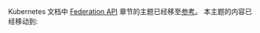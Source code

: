 <!-- 
The topics in the [Federation API](/docs/federation/api-reference/) section of the Kubernetes docs
are being moved to the [Reference](/docs/reference/) section. The content in this topic has moved to:
-->

Kubernetes 文档中 [Federation API](/docs/federation/api-reference/) 章节的主题已经移至[参考](/docs/reference/)。
本主题的内容已经移动到:
